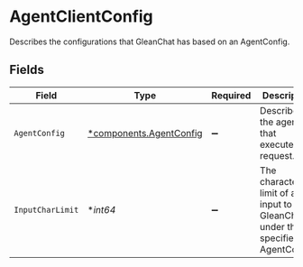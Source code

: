 # AgentClientConfig

Describes the configurations that GleanChat has based on an AgentConfig.


## Fields

| Field                                                                         | Type                                                                          | Required                                                                      | Description                                                                   |
| ----------------------------------------------------------------------------- | ----------------------------------------------------------------------------- | ----------------------------------------------------------------------------- | ----------------------------------------------------------------------------- |
| `AgentConfig`                                                                 | [*components.AgentConfig](../../models/components/agentconfig.md)             | :heavy_minus_sign:                                                            | Describes the agent that executes the request.                                |
| `InputCharLimit`                                                              | **int64*                                                                      | :heavy_minus_sign:                                                            | The character limit of an input to GleanChat under the specified AgentConfig. |